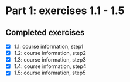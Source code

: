 # Part 1: exercises 1.1 - 1.5

## Completed exercises

- [x] 1.1: course information, step1
- [x] 1.2: course information, step2
- [x] 1.3: course information, step3
- [x] 1.4: course information, step4
- [x] 1.5: course information, step5
